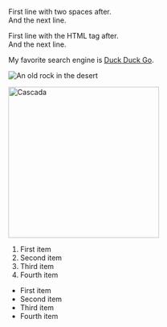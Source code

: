 First line with two spaces after.  
And the next line.

First line with the HTML tag after.<br>
And the next line.

My favorite search engine is [Duck Duck Go](https://duckduckgo.com "The best search engine for privacy").

![An old rock in the desert](https://www.thewowstyle.com/wp-content/uploads/2015/01/nature-desktop-background-1691.jpg "Shiprock, New Mexico by Beau Rogers")

<img src="https://www.thewowstyle.com/wp-content/uploads/2015/01/nature-desktop-background-1691.jpg" width="300" alt="Cascada">

1. First item
1. Second item
1. Third item
1. Fourth item

- First item
- Second item
- Third item
- Fourth item
